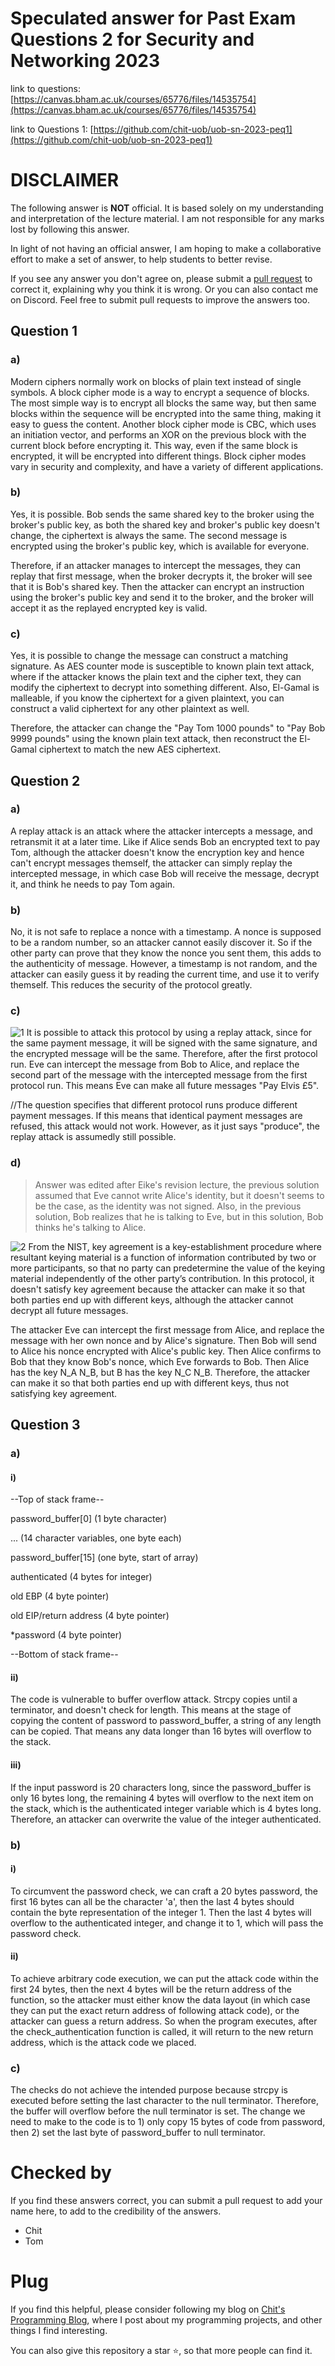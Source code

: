 # Speculated answer for Past Exam Questions 2 for Security and Networking 2023
link to questions: [https://canvas.bham.ac.uk/courses/65776/files/14535754](https://canvas.bham.ac.uk/courses/65776/files/14535754)

link to Questions 1: [https://github.com/chit-uob/uob-sn-2023-peq1](https://github.com/chit-uob/uob-sn-2023-peq1)

# DISCLAIMER
The following answer is **NOT** official. It is based solely on my understanding and interpretation of the lecture material. I am not responsible for any marks lost by following this answer.

In light of not having an official answer, I am hoping to make a collaborative effort to make a set of answer, to help students to better revise.

If you see any answer you don't agree on, please submit a [pull request](https://docs.github.com/en/pull-requests/collaborating-with-pull-requests/proposing-changes-to-your-work-with-pull-requests/creating-a-pull-request) to correct it, explaining why you think it is wrong. Or you can also contact me on Discord. Feel free to submit pull requests to improve the answers too.

## Question 1
### a)
Modern ciphers normally work on blocks of plain text instead of single symbols. A block cipher mode is a way to encrypt a sequence of blocks. The most simple way is to encrypt all blocks the same way, but then same blocks within the sequence will be encrypted into the same thing, making it easy to guess the content. Another block cipher mode is CBC, which uses an initiation vector, and performs an XOR on the previous block with the current block before encrypting it. This way, even if the same block is encrypted, it will be encrypted into different things. Block cipher modes vary in security and complexity, and have a variety of different applications.

### b)
Yes, it is possible. Bob sends the same shared key to the broker using the broker's public key, as both the shared key and broker's public key doesn't change, the ciphertext is always the same. The second message is encrypted using the broker's public key, which is available for everyone. 

Therefore, if an attacker manages to intercept the messages, they can replay that first message, when the broker decrypts it, the broker will see that it is Bob's shared key. Then the attacker can encrypt an instruction using the broker's public key and send it to the broker, and the broker will accept it as the replayed encrypted key is valid.

### c)
Yes, it is possible to change the message can construct a matching signature. As AES counter mode is susceptible to known plain text attack, where if the attacker knows the plain text and the cipher text, they can modify the ciphertext to decrypt into something different. Also, El-Gamal is malleable, if you know the ciphertext for a given plaintext, you can construct a valid ciphertext for any other plaintext as well.

Therefore, the attacker can change the "Pay Tom 1000 pounds" to "Pay Bob 9999 pounds" using the known plain text attack, then reconstruct the El-Gamal ciphertext to match the new AES ciphertext.


## Question 2
### a)
A replay attack is an attack where the attacker intercepts a message, and retransmit it at a later time. Like if Alice sends Bob an encrypted text to pay Tom, although the attacker doesn't know the encryption key and hence can't encrypt messages themself, the attacker can simply replay the intercepted message, in which case Bob will receive the message, decrypt it, and think he needs to pay Tom again.

### b)
No, it is not safe to replace a nonce with a timestamp. A nonce is supposed to be a random number, so an attacker cannot easily discover it. So if the other party can prove that they know the nonce you sent them, this adds to the authenticity of message. However, a timestamp is not random, and the attacker can easily guess it by reading the current time, and use it to verify themself. This reduces the security of the protocol greatly.

### c)
![1](http://github.com/chit-uob/uob-sn-2023-peq2/blob/main/img/1.png?raw=true)
It is possible to attack this protocol by using a replay attack, since for the same payment message, it will be signed with the same signature, and the encrypted message will be the same. Therefore, after the first protocol run. Eve can intercept the message from Bob to Alice, and replace the second part of the message with the intercepted message from the first protocol run. This means Eve can make all future messages "Pay Elvis £5".

//The question specifies that different protocol runs produce different payment messages. If this means that identical payment messages are refused, this attack would not work. However, as it just says "produce", the replay attack is assumedly still possible.

### d)
> Answer was edited after Eike's revision lecture, the previous solution assumed that Eve cannot write Alice's identity, but it doesn't seems to be the case, as the identity was not signed. Also, in the previous solution, Bob realizes that he is talking to Eve, but in this solution, Bob thinks he's talking to Alice.

![2](http://github.com/chit-uob/uob-sn-2023-peq2/blob/main/img/3.png?raw=true)
From the NIST, key agreement is a key-establishment procedure where resultant keying material is a function of information contributed by two or more participants, so that no party can predetermine the value of the keying material independently of the other party’s contribution. In this protocol, it doesn't satisfy key agreement because the attacker can make it so that both parties end up with different keys, although the attacker cannot decrypt all future messages.

The attacker Eve can intercept the first message from Alice, and replace the message with her own nonce and by Alice's signature. Then Bob will send to Alice his nonce encrypted with Alice's public key. Then Alice confirms to Bob that they know Bob's nonce, which Eve forwards to Bob. Then Alice has the key N_A N_B, but B has the key N_C N_B. Therefore, the attacker can make it so that both parties end up with different keys, thus not satisfying key agreement.


## Question 3
### a)
#### i)
--Top of stack frame--

password_buffer[0] (1 byte character)

... (14 character variables, one byte each)

password_buffer[15] (one byte, start of array)

authenticated (4 bytes for integer)

old EBP (4 byte pointer)

old EIP/return address (4 byte pointer)

*password (4 byte pointer)

--Bottom of stack frame--

#### ii)
The code is vulnerable to buffer overflow attack. Strcpy copies until a terminator, and doesn't check for length. This means at the stage of copying the content of password to password_buffer, a string of any length can be copied. That means any data longer than 16 bytes will overflow to the stack.

#### iii)
If the input password is 20 characters long, since the password_buffer is only 16 bytes long, the remaining 4 bytes will overflow to the next item on the stack, which is the authenticated integer variable which is 4 bytes long. Therefore, an attacker can overwrite the value of the integer authenticated.

### b)
#### i)
To circumvent the password check, we can craft a 20 bytes password, the first 16 bytes can all be the character 'a', then the last 4 bytes should contain the byte representation of the integer 1. Then the last 4 bytes will overflow to the authenticated integer, and change it to 1, which will pass the password check.

#### ii)
To achieve arbitrary code execution, we can put the attack code within the first 24 bytes, then the next 4 bytes will be the return address of the function, so the attacker must either know the data layout (in which case they can put the exact return address of following attack code), or the attacker can guess a return address. So when the program executes, after the check_authentication function is called, it will return to the new return address, which is the attack code we placed.

### c)
The checks do not achieve the intended purpose because strcpy is executed before setting the last character to the null terminator. Therefore, the buffer will overflow before the null terminator is set. The change we need to make to the code is to 1) only copy 15 bytes of code from password, then 2) set the last byte of password_buffer to null terminator.

# Checked by
If you find these answers correct, you can submit a pull request to add your name here, to add to the credibility of the answers.
- Chit
- Tom

# Plug
If you find this helpful, please consider following my blog on [Chit's Programming Blog](https://blog.cpbprojects.me), where I post about my programming projects, and other things I find interesting.

You can also give this repository a star ⭐, so that more people can find it.
